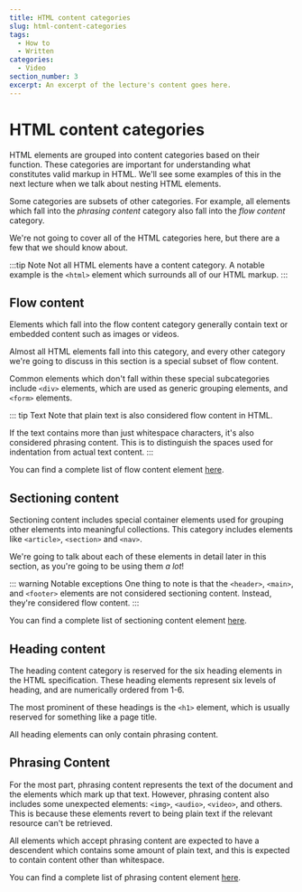```yaml
---
title: HTML content categories
slug: html-content-categories
tags:
  - How to
  - Written
categories:
  - Video
section_number: 3
excerpt: An excerpt of the lecture's content goes here.
---
```


# HTML content categories

HTML elements are grouped into content categories based on their function. These categories are important for understanding what constitutes valid markup in HTML. We'll see some examples of this in the next lecture when we talk about nesting HTML elements.

Some categories are subsets of other categories. For example, all elements which fall into the *phrasing content* category also fall into the *flow content* category.

We're not going to cover all of the HTML categories here, but there are a few that we should know about.

:::tip Note
Not all HTML elements have a content category. A notable example is the `<html>` element which surrounds all of our HTML markup.
:::

## Flow content

Elements which fall into the flow content category generally contain text or embedded content such as images or videos.

Almost all HTML elements fall into this category, and every other category we're going to discuss in this section is a special subset of flow content.

Common elements which don't fall within these special subcategories include `<div>` elements, which are used as generic grouping elements, and `<form>` elements.

::: tip Text
Note that plain text is also considered flow content in HTML.

If the text contains more than just whitespace characters, it's also considered phrasing content. This is to distinguish the spaces used for indentation from actual text content.
:::

You can find a complete list of flow content element [here](https://developer.mozilla.org/en-US/docs/Web/Guide/HTML/Content_categories#Flow_content).

## Sectioning content

Sectioning content includes special container elements used for grouping other elements into meaningful collections. This category includes elements like `<article>`, `<section>` and `<nav>`.

We're going to talk about each of these elements in detail later in this section, as you're going to be using them *a lot*!

::: warning Notable exceptions
One thing to note is that the `<header>`, `<main>`, and `<footer>` elements are not considered sectioning content. Instead, they're considered flow content.
:::

You can find a complete list of sectioning content element [here](https://developer.mozilla.org/en-US/docs/Web/Guide/HTML/Content_categories#Sectioning_content).

## Heading content

The heading content category is reserved for the six heading elements in the HTML specification. These heading elements represent six levels of heading, and are numerically ordered from 1-6.

The most prominent of these headings is the `<h1>` element, which is usually reserved for something like a page title.

All heading elements can only contain phrasing content.

## Phrasing Content

For the most part, phrasing content represents the text of the document and the elements which mark up that text. However, phrasing content also includes some unexpected elements: `<img>`, `<audio>`, `<video>`, and others. This is because these elements revert to being plain text if the relevant resource can't be retrieved.

All elements which accept phrasing content are expected to have a descendent which contains some amount of plain text, and this is expected to contain content other than whitespace.

You can find a complete list of phrasing content element [here](https://developer.mozilla.org/en-US/docs/Web/Guide/HTML/Content_categories#Phrasing_content).
